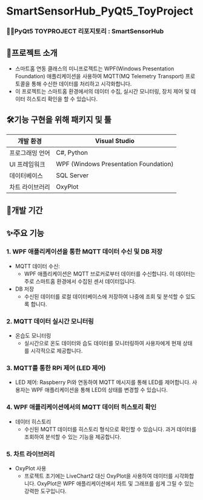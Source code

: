 # SmartSensorHub_PyQt5_ToyProject
### 🚨🚦PyQt5 TOYPROJECT 리포지토리 : SmartSensorHub 

## 🧾프로젝트 소개
- 스마트홈 연동 클래스의 미니프로젝트는 WPF(Windows Presentation Foundation) 애플리케이션을 사용하여 MQTT(MQ Telemetry Transport) 프로토콜을 통해 수신한 데이터를 처리하고 시각화합니다.
- 이 프로젝트는 스마트홈 환경에서의 데이터 수집, 실시간 모니터링, 장치 제어 및 데이터 히스토리 확인을 할 수 있습니다.

## 🛠️기능 구현을 위해 패키지 및 툴
|개발 환경|Visual Studio|
|---|---|
|프로그래밍 언어|C#, Python|
|UI 프레임워크|WPF (Windows Presentation Foundation)|
|데이터베이스|SQL Server|
|차트 라이브러리|OxyPlot|

## 🚀개발 기간

## ✨주요 기능
### 1. WPF 애플리케이션을 통한 MQTT 데이터 수신 및 DB 저장
- MQTT 데이터 수신:
  -  WPF 애플리케이션은 MQTT 브로커로부터 데이터를 수신합니다. 이 데이터는 주로 스마트홈 환경에서 수집된 센서 데이터입니다.
- DB 저장
  -  수신된 데이터를 로컬 데이터베이스에 저장하여 나중에 조회 및 분석할 수 있도록 합니다.

### 2. MQTT 데이터 실시간 모니터링
- 온습도 모니터링
  -  실시간으로 온도 데이터와 습도 데이터를 모니터링하여 사용자에게 현재 상태를 시각적으로 제공합니다.

### 3. MQTT를 통한 RPi 제어 (LED 제어)
- LED 제어: Raspberry Pi와 연동하여 MQTT 메시지를 통해 LED를 제어합니다. 사용자는 WPF 애플리케이션을 통해 LED의 상태를 변경할 수 있습니다.

### 4. WPF 애플리케이션에서의 MQTT 데이터 히스토리 확인
- 데이터 히스토리
  - 수신된 MQTT 데이터를 히스토리 형식으로 확인할 수 있습니다. 과거 데이터를 조회하여 분석할 수 있는 기능을 제공합니다.

### 5. 차트 라이브러리
- OxyPlot 사용
  - 프로젝트 초기에는 LiveChart2 대신 OxyPlot을 사용하여 데이터를 시각화합니다. OxyPlot은 WPF 애플리케이션에서 차트 및 그래프를 쉽게 그릴 수 있는 강력한 도구입니다.
 









